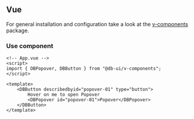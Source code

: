## Vue

For general installation and configuration take a look at the [v-components](https://www.npmjs.com/package/@db-ui/v-components) package.

### Use component

```vue App.vue
<!-- App.vue -->
<script>
import { DBPopover, DBButton } from "@db-ui/v-components";
</script>

<template>
	<DBButton describedbyid="popover-01" type="button">
		Hover on me to open Popover
		<DBPopover id="popover-01">Popover</DBPopover>
	</DBButton>
</template>
```
